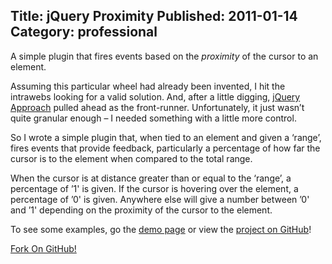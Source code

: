 ﻿Title: jQuery Proximity
Published: 2011-01-14
Category: professional
---
A simple plugin that fires events based on the _proximity_ of the cursor to an element.

Assuming this particular wheel had already been invented, I hit the intrawebs looking for a valid solution. And, after a little digging, [jQuery Approach](http://srobbin.com/blog/jquery-plugins/jquery-approach/) pulled ahead as the front-runner. Unfortunately, it just wasn’t quite granular enough – I needed something with a little more control.

So I wrote a simple plugin that, when tied to an element and given a ‘range’, fires events that provide feedback, particularly a percentage of how far the cursor is to the element when compared to the total range.

When the cursor is at distance greater than or equal to the ‘range’, a percentage of ’1' is given. If the cursor is hovering over the element, a percentage of ’0' is given. Anywhere else will give a number between ’0' and ’1' depending on the proximity of the cursor to the element.

To see some examples, go the [demo page](https://dochoffiday.github.io/jquery.proximity/) or view the [project on GitHub](https://github.com/dochoffiday/jquery.proximity)!

<a href="https://github.com/dochoffiday/jquery.proximity" class="highlight">Fork On GitHub!</a>